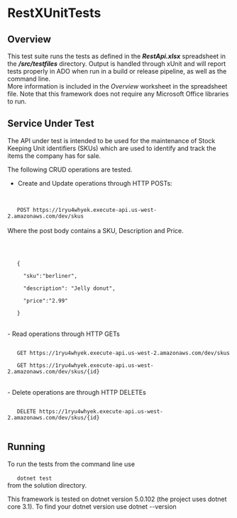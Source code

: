 # RestXUnitTests

## Overview
This test suite runs the tests as defined in the **_RestApi.xlsx_** spreadsheet in the **_/src/testfiles_** directory. Output is handled through xUnit and will report tests properly in ADO when run in a build or release pipeline, as well as the command line.<br/>
More information is included in the _Overview_ worksheet in the spreadsheet file. Note that this framework does not require any Microsoft Office libraries to run.

## Service Under Test  
The API under test is intended to be used for the maintenance of Stock Keeping Unit identifiers (SKUs) which are used to identify and track the items the company has for sale.

The following CRUD operations are tested.


 - Create and Update operations through HTTP POSTs:  
<br/>
<code>
&nbsp;&nbsp;&nbsp;POST https://1ryu4whyek.execute-api.us-west-2.amazonaws.com/dev/skus
</code><br/>
Where the post body contains a SKU, Description and Price.<br/><br/>
<code>
<br/>
&nbsp;&nbsp;&nbsp;{<br/>
&nbsp;&nbsp;&nbsp;&nbsp;&nbsp;"sku":"berliner", <br/>
&nbsp;&nbsp;&nbsp;&nbsp;&nbsp;"description": "Jelly donut", <br/>
&nbsp;&nbsp;&nbsp;&nbsp;&nbsp;"price":"2.99"<br/>
&nbsp;&nbsp;&nbsp;}<br/>
</code>  
<br/>
 - Read operations through HTTP GETs  <br/>
<code><br/>
&nbsp;&nbsp;&nbsp;GET https://1ryu4whyek.execute-api.us-west-2.amazonaws.com/dev/skus <br/>
&nbsp;&nbsp;&nbsp;GET https://1ryu4whyek.execute-api.us-west-2.amazonaws.com/dev/skus/{id}<br/>
</code><br/>
 - Delete operations are through HTTP DELETEs  <br/>
<code><br/>
&nbsp;&nbsp;&nbsp;DELETE https://1ryu4whyek.execute-api.us-west-2.amazonaws.com/dev/skus/{id} 
</code>
<br/>

## Running  
To run the tests from the command line use  
<br/>
<code>&nbsp;&nbsp;&nbsp;dotnet test</code>  
from the solution directory.

This framework is tested on dotnet version 5.0.102 (the project uses dotnet core 3.1).
To find your dotnet version use dotnet --version




